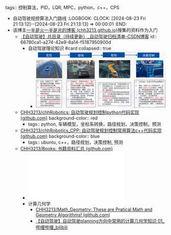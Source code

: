 tags:: 控制算法，PID，LQR, MPC，python，c++，CPS

- 自动驾驶规控算法入门路线
  :LOGBOOK:
  CLOCK: [2024-08-23 Fri 21:13:12]--[2024-08-23 Fri 21:13:13] =>  00:00:01
  :END:
- 该博主[一半是火一半是光的博客 (chh3213.github.io)](https://chh3213.github.io/)搜集的资料作为入门
	- [【自动驾驶】总目录（持续更新）_自动驾驶归档清单-CSDN博客](https://blog.csdn.net/weixin_42301220/article/details/124832403)
	  id:: 66780ca1-a274-42e9-8a14-f5187950900d
		- 自动驾驶理论知识 #card
		  collapsed:: true
			- ![汽车定位-感知-规划-决策-控制概述.png](../assets/汽车定位-感知-规划-决策-控制概述_1719143978076_0.png)
	- [CHH3213/chhRobotics: 自动驾驶规划控制python代码实现 (github.com)](https://github.com/CHH3213/chhRobotics)
	  background-color:: red
		- tags:: python, 车辆模型，坐标系转换，路径规划，决策控制，预测
	- [CHH3213/chhRobotics_CPP: 自动驾驶规划控制常用算法c++代码实现 (github.com)](https://github.com/CHH3213/chhRobotics_CPP)
	  background-color:: blue
		- tags:: ubuntu, c++，路径规划，决策控制, 预测
	- [CHH3213/Books: 书籍资料汇总 (github.com)](https://github.com/CHH3213/Books)
		- ![自动驾驶汽车决策与控制.pdf](../assets/自动驾驶汽车决策与控制_1719144037071_0.pdf)
		- 计算几何学
			- [CHH3213/Math_Geometry: These are Pratical Math and Geometry Algorithms! (github.com)](https://github.com/CHH3213/Math_Geometry)
			- [【自动驾驶】自动驾驶planning方向中常用的计算几何学知识 01_哔哩哔哩_bilibili](https://www.bilibili.com/video/BV1D34y1N7dp/?spm_id_from=333.999.0.0&vd_source=f92eb336806a7a264c052ec82b31d75d)